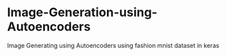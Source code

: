# Image-Generation-using-Autoencoders
Image Generating using Autoencoders using fashion mnist dataset in keras
